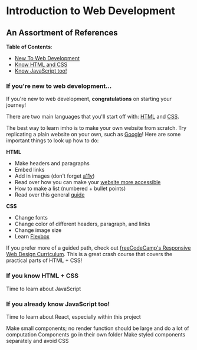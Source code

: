 # Introduction to Web Development
## An Assortment of References

**Table of Contents**:
* [New To Web Development](#if-youre-new-to-web-development)
* [Know HTML and CSS](#if-you-know-HTML--CSS)
* [Know JavaScript too!](#if-you-already-know-javascript-too)

### If you're new to web development...
If you're new to web development, **congratulations** on starting your journey!

There are two main languages that you'll start off with: [HTML](https://www.w3schools.com/html/html_intro.asp) and [CSS](https://www.w3schools.com/css/css_intro.asp).

The best way to learn imho is to make your own website from scratch. Try replicating a plain website on your own, such as [Google](https://google.com)!
Here are some important things to look up how to do:

**HTML**
* Make headers and paragraphs
* Embed links
* Add in images (don't forget [a11y](https://www.a11yproject.com/))
* Read over how you can make your [website more accessible](https://webaccess.berkeley.edu/resources/tips/web-accessibility)
* How to make a list (numbered + bullet points)
* Read over this general [guide](https://webaccess.berkeley.edu/resources/tips/web-accessibility)

**CSS**
* Change fonts
* Change color of different headers, paragraph, and links
* Change image size
* Learn [Flexbox](https://css-tricks.com/snippets/css/a-guide-to-flexbox/)

If you prefer more of a guided path, check out [freeCodeCamp's Responsive Web Design Curriculum](https://www.freecodecamp.org/learn/responsive-web-design/#basic-html-and-html5). This is a great crash course that covers the practical parts of HTML + CSS!

### If you know HTML + CSS
Time to learn about JavaScript

### If you already know JavaScript too!
Time to learn about React, especially within this project

Make small components; no render function should be large and do a lot of computation
Components go in their own folder
Make styled components separately and avoid CSS